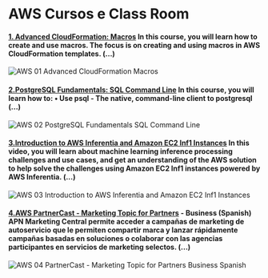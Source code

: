 # AWS Cursos e Class Room 

#### [1. Advanced CloudFormation: Macros](https://www.aws.training/Details/eLearning?id=43238&fbclid=IwAR3-2b3iVEzoLJTot8RCM_bkivGeEUFH8PZxXkyvavzHWahhcfyc6OKt4YY) In this course, you will learn how to create and use macros. The focus is on creating and using macros in AWS CloudFormation templates. (...)
![AWS 01 Advanced CloudFormation Macros](https://user-images.githubusercontent.com/76437195/104139029-ebae8580-537e-11eb-9f72-172589ffba08.jpg)

#### [2.PostgreSQL Fundamentals: SQL Command Line](https://www.aws.training/Details/eLearning?id=43293&fbclid=IwAR1AFjDmeHIoyBDTbycIw-6jgTy4D9hQzgTiIPjCKdRJJWaI7Jm0VZH1EcE) In this course, you will learn how to: • Use psql - The native, command-line client to postgresql (...)
![AWS 02 PostgreSQL Fundamentals SQL Command Line](https://user-images.githubusercontent.com/76437195/104140233-d6d5f000-5386-11eb-9142-b2787eb1a25a.jpg)

#### [3.Introduction to AWS Inferentia and Amazon EC2 Inf1 Instances](https://www.aws.training/Details/Video?id=42195&fbclid=IwAR3IQqHvN2cB5FfiKWNV13kdzPnioFlnbK0mDssyZJlI-lWkh4JFaxYsZQ8) In this video, you will learn about machine learning inference processing challenges and use cases, and get an understanding of the AWS solution to help solve the challenges using Amazon EC2 Inf1 instances powered by AWS Inferentia. (...) 
![AWS 03 Introduction to AWS Inferentia and Amazon EC2 Inf1 Instances](https://user-images.githubusercontent.com/76437195/104140237-ddfcfe00-5386-11eb-938d-95e18d76d535.jpg)

#### [4.AWS PartnerCast - Marketing Topic for Partners](https://www.aws.training/Details/Video?id=43993) - Business (Spanish) APN Marketing Central permite acceder a campañas de marketing de autoservicio que le permiten compartir marca y lanzar rápidamente campañas basadas en soluciones o colaborar con las agencias participantes en servicios de marketing selectos. (...)
![AWS 04 PartnerCast - Marketing Topic for Partners  Business  Spanish](https://user-images.githubusercontent.com/76437195/104140240-e35a4880-5386-11eb-90b2-293bac689c4b.jpg)
